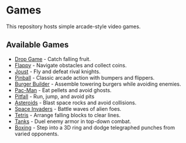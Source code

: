 # Games

This repository hosts simple arcade-style video games.

## Available Games

- [Drop Game](drop-game.html) - Catch falling fruit.
- [Flappy](flappy.html) - Navigate obstacles and collect coins.
- [Joust](joust.html) - Fly and defeat rival knights.
- [Pinball](pinball.html) - Classic arcade action with bumpers and flippers.
- [Burger Builder](burger.html) - Assemble towering burgers while avoiding enemies.
- [Pac-Man](pacman.html) - Eat pellets and avoid ghosts.
- [Pitfall](pitfall.html) - Run, jump, and avoid pits
- [Asteroids](asteroids.html) - Blast space rocks and avoid collisions.
- [Space Invaders](space-invaders.html) - Battle waves of alien foes.
- [Tetris](tetris.html) - Arrange falling blocks to clear lines.
- [Tanks](tanks.html) - Duel enemy armor in top-down combat.
- [Boxing](boxing.html) - Step into a 3D ring and dodge telegraphed punches from varied opponents.

